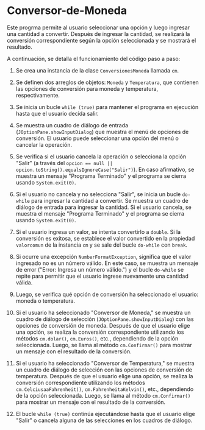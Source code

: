 # Conversor-de-Moneda
  Este progrma permite al usuario seleccionar una opción y luego ingresar una cantidad a convertir. Después de ingresar la cantidad, se realizará la conversión correspondiente según la opción seleccionada y se mostrará el resultado.

A continuación, se detalla el funcionamiento del código paso a paso:
1. Se crea una instancia de la clase `ConversionesMoneda` llamada `cm`.

2. Se definen dos arreglos de objetos: `Moneda` y `Temperatura`, que contienen las opciones de conversión para moneda y temperatura, respectivamente.

3. Se inicia un bucle `while (true)` para mantener el programa en ejecución hasta que el usuario decida salir.

4. Se muestra un cuadro de diálogo de entrada (`JOptionPane.showInputDialog`) que muestra el menú de opciones de conversión. El usuario puede seleccionar una opción del menú o cancelar la operación.

5. Se verifica si el usuario cancela la operación o selecciona la opción "Salir" (a través del `opcion == null || opcion.toString().equalsIgnoreCase("Salir")`). En caso afirmativo, se muestra un mensaje "Programa Terminado" y el programa se cierra usando `System.exit(0)`.

6. Si el usuario no cancela y no selecciona "Salir", se inicia un bucle `do-while` para ingresar la cantidad a convertir. Se muestra un cuadro de diálogo de entrada para ingresar la cantidad. Si el usuario cancela, se muestra el mensaje "Programa Terminado" y el programa se cierra usando `System.exit(0)`.

7. Si el usuario ingresa un valor, se intenta convertirlo a `double`. Si la conversión es exitosa, se establece el valor convertido en la propiedad `valorcomun` de la instancia `cm` y se sale del bucle `do-while` con `break`.

8. Si ocurre una excepción `NumberFormatException`, significa que el valor ingresado no es un número válido. En este caso, se muestra un mensaje de error ("Error: Ingresa un número válido.") y el bucle `do-while` se repite para permitir que el usuario ingrese nuevamente una cantidad válida.

9. Luego, se verifica qué opción de conversión ha seleccionado el usuario: moneda o temperatura.

10. Si el usuario ha seleccionado "Conversor de Moneda," se muestra un cuadro de diálogo de selección (`JOptionPane.showInputDialog`) con las opciones de conversión de moneda. Después de que el usuario elige una opción, se realiza la conversión correspondiente utilizando los métodos `cm.dolar()`, `cm.Euros()`, etc., dependiendo de la opción seleccionada. Luego, se llama al método `cm.Confirmar()` para mostrar un mensaje con el resultado de la conversión.

11. Si el usuario ha seleccionado "Conversor de Temperatura," se muestra un cuadro de diálogo de selección con las opciones de conversión de temperatura. Después de que el usuario elige una opción, se realiza la conversión correspondiente utilizando los métodos `cm.CelciusaaFahrenheit()`, `cm.FahrenheitaKelvin()`, etc., dependiendo de la opción seleccionada. Luego, se llama al método `cm.Confirmar()` para mostrar un mensaje con el resultado de la conversión.

12. El bucle `while (true)` continúa ejecutándose hasta que el usuario elige "Salir" o cancela alguna de las selecciones en los cuadros de diálogo.
